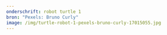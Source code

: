 ```yaml
---
onderschrift: robot turtle 1
bron: "Pexels: Bruno Curly"
image: /img/turtle-robot-1-pexels-bruno-curly-17015055.jpg
---
```

